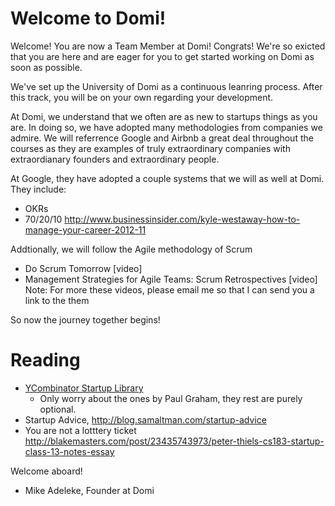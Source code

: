 Welcome to Domi!
====================

Welcome! You are now a Team Member at Domi! Congrats! We're so exicted that you are here and are eager for you to get started working on Domi as soon as possible. 

We've set up the University of Domi as a continuous leanring process. After this track, you will be on your own regarding your development.

At Domi, we understand that we often are as new to startups things as you are. In doing so, we have adopted many methodologies from companies we admire. We will referrence Google and Airbnb a great deal throughout the courses as they are examples of truly extraordinary companies with extraordianary founders and extraordinary people. 

At Google, they have adopted a couple systems that we will as well at Domi. They include:

- OKRs
- 70/20/10 http://www.businessinsider.com/kyle-westaway-how-to-manage-your-career-2012-11

Addtionally, we will follow the Agile methodology of Scrum

- Do Scrum Tomorrow [video]
- Management Strategies for Agile Teams: Scrum Retrospectives [video]
Note: For more these videos, please email me so that I can send you a link to the them

So now the journey together begins!

Reading
====================

- [YCombinator Startup Library](http://ycombinator.com/lib.html)
  - Only worry about the ones by Paul Graham, they rest are purely optional.
- Startup Advice, http://blog.samaltman.com/startup-advice
- You are not a lotttery ticket http://blakemasters.com/post/23435743973/peter-thiels-cs183-startup-class-13-notes-essay

Welcome aboard!
- Mike Adeleke, Founder at Domi



